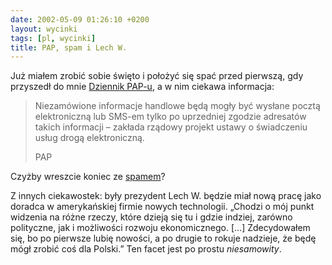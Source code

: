 ```yaml
---
date: 2002-05-09 01:26:10 +0200
layout: wycinki
tags: [pl, wycinki]
title: PAP, spam i Lech W.
---
```


Już miałem zrobić sobie święto i położyć się spać przed pierwszą, gdy przyszedł do mnie [Dziennik PAP-u](http://dziennik.pap.pl/ 'Dziennik Polskiej Agencji Prasowej'), a w nim ciekawa informacja:

> Niezamówione informacje handlowe będą mogły być wysłane pocztą elektroniczną lub SMS-em tylko po uprzedniej zgodzie adresatów takich informacji – zakłada rządowy projekt ustawy o świadczeniu usług drogą elektroniczną.
>
> PAP

Czyżby wreszcie koniec ze [spamem](http://chlip.pl/felietony/20 'czym jest spam?')?

Z innych ciekawostek: były prezydent Lech W. będzie miał nową pracę jako doradca w amerykańskiej firmie nowych technologii. „Chodzi o mój punkt widzenia na różne rzeczy, które dzieją się tu i gdzie indziej, zarówno polityczne, jak i możliwości rozwoju ekonomicznego. […] Zdecydowałem się, bo po pierwsze lubię nowości, a po drugie to rokuje nadzieje, że będę mógł zrobić coś dla Polski.” Ten facet jest po prostu _niesamowity_.
